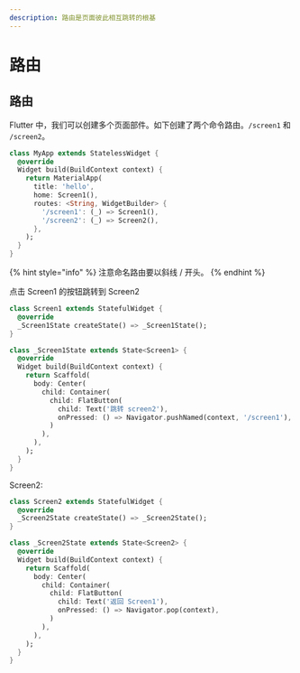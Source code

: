 ```yaml
---
description: 路由是页面彼此相互跳转的根基
---
```


# 路由

## 路由

Flutter 中，我们可以创建多个页面部件。如下创建了两个命令路由。`/screen1` 和 `/screen2`。

```dart
class MyApp extends StatelessWidget {
  @override
  Widget build(BuildContext context) {
    return MaterialApp(
      title: 'hello',
      home: Screen1(),
      routes: <String, WidgetBuilder> {
        '/screen1': (_) => Screen1(),
        '/screen2': (_) => Screen2(),
      },
    );
  }
}
```

{% hint style="info" %}
 注意命名路由要以斜线 / 开头。
{% endhint %}

点击 Screen1 的按钮跳转到 Screen2

```dart
class Screen1 extends StatefulWidget {
  @override
  _Screen1State createState() => _Screen1State();
}

class _Screen1State extends State<Screen1> {
  @override
  Widget build(BuildContext context) {
    return Scaffold(
      body: Center(
        child: Container(
          child: FlatButton(
            child: Text('跳转 screen2'),
            onPressed: () => Navigator.pushNamed(context, '/screen1'),
          )
        ),
      ),
    );
  }
}
```

Screen2:

```dart
class Screen2 extends StatefulWidget {
  @override
  _Screen2State createState() => _Screen2State();
}

class _Screen2State extends State<Screen2> {
  @override
  Widget build(BuildContext context) {
    return Scaffold(
      body: Center(
        child: Container(
          child: FlatButton(
            child: Text('返回 Screen1'),
            onPressed: () => Navigator.pop(context),
          )
        ),
      ),
    );
  }
}
```



